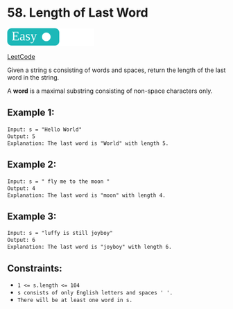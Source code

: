 # 58. Length of Last Word

![](../tags/easy.svg)

[LeetCode](https://leetcode.com/problems/length-of-last-word/description/)

Given a string s consisting of words and spaces, return the length of the last word in the string.

A **word** is a maximal substring consisting of non-space characters only.

## Example 1:

```
Input: s = "Hello World"
Output: 5
Explanation: The last word is "World" with length 5.
```

## Example 2:

```
Input: s = " fly me to the moon "
Output: 4
Explanation: The last word is "moon" with length 4.
```

## Example 3:

```
Input: s = "luffy is still joyboy"
Output: 6
Explanation: The last word is "joyboy" with length 6.
```

## Constraints:

- `1 <= s.length <= 104`
- `s consists of only English letters and spaces ' '.`
- `There will be at least one word in s.`
